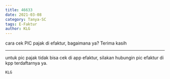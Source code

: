 ```yaml
---
title: 46633
date: 2021-03-08
category: Tanya-SC
tags: E-Faktur
author: KLG
---
```


cara cek PIC pajak di efaktur, bagaimana ya? Terima kasih

---

untuk pic pajak tidak bisa cek di app efaktur, silakan hubungin pic efaktur di kpp terdaftarnya ya.

`KLG`
